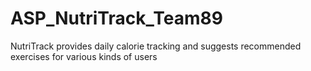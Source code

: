 # ASP_NutriTrack_Team89
NutriTrack provides daily calorie tracking and suggests recommended exercises for various kinds of users 
